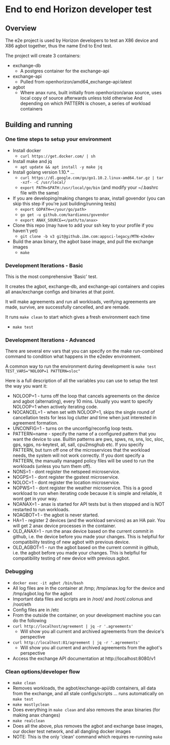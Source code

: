 # End to end Horizon developer test

## Overview

The e2e project is used by Horizon developers to test an X86 device and X86 agbot together, thus the name End to End test.

The project will create 3 containers:
- exchange-db 
  - A postgres container for the exchange-api
- exchange-api 
  - Pulled from openhorizon/amd64_exchange-api:latest
- agbot
  - Where anax runs, built initially from openhorizon/anax source, uses local copy of source afterwards unless told otherwise
And depending on which PATTERN is chosen, a series of workload containers

## Building and running

### One time steps to setup your environment
- Install docker
  - `curl https://get.docker.com/ | sh`
- Install make and jq
  - `apt update && apt install -y make jq`
- Install golang version 1.10.* ...
  - `curl https://dl.google.com/go/go1.10.2.linux-amd64.tar.gz | tar -xzf- -C /usr/local/`
  - `export PATH=$PATH:/usr/local/go/bin` (and modify your ~/.bashrc file with the same)
- If you are developing/making changes to anax, install govendor (you can skip this step if you're just building/running tests)
  - `export GOPATH=</your/go/path>`
  - `go get -u github.com/kardianos/govendor`
  - `export ANAX_SOURCE=</path/to/anax>`
- Clone this repo (may have to add your ssh key to your profile if you haven't yet)
  - `git clone -b v3 git@github.ibm.com:appsci-legacy/MTN-e2edev`
- Build the anax binary, the agbot base image, and pull the exchange images
  - `make`

### Development Iterations - Basic
This is the most comprehensive 'Basic' test.

It creates the agbot, exchange-db, and exchange-api containers and copies all anax/exchange configs and binaries at that point.

It will make agreements and run all workloads, verifying agreements are made, survive, are successfully cancelled, and are remade.

It runs `make clean` to start which gives a fresh environment each time
- `make test`


### Development Iterations - Advanced
There are several env vars that you can specify on the make run-combined command to condition what happens in the e2edev environment.

A common way to run the environment during development is `make test TEST_VARS="NOLOOP=1 PATTERN=sloc"`

Here is a full description of all the variables you can use to setup the test the way you want it:
- NOLOOP=1 - turns off the loop that cancels agreements on the device and agbot (alternating), every 10 mins. Usually you want to specify NOLOOP=1 when actively iterating code.
- NOCANCEL=1 - when set with NOLOOP=1, skips the single round of cancellation tests for less log clutter and time when just interested in agreement formation.
- UNCONFIG=1 - turns on the unconfig/reconfig loop tests.
- PATTERN=name - specify the name of a configured pattern that you want the device to use. Builtin patterns are pws, spws, ns, sns, loc, sloc, gps, sgps, ns-keytest, all, sall, cpu2msghub etc. If you specify PATTERN, but turn off one of the microservices that the workload needs, the system will not work correctly. If you dont specify a PATTERN, the manually managed policy files will be used to run the workloads (unless you turn them off).
- NONS=1 - dont register the netspeed microservice.
- NOGPS=1 - dont register the gpstest microservice.
- NOLOC=1 - dont register the location microservice.
- NOPWS=1 - dont register the weather microservice. This is a good workload to run when iterating code because it is simple and reliable, it wont get in your way.
- NOANAX=1 - anax is started for API tests but is then stopped and is NOT restarted to run workloads.
- NOAGBOT=1 - the agbot is never started.
- HA=1 - register 2 devices (and the workload services) as an HA pair. You will get 2 anax device processes in the container.
- OLD_ANAX=1 - run the anax device based on the current commit in github, i.e. the device before you made your changes. This is helpfiul for compatibility testing of new agbot with previous device.
- OLD_AGBOT=1 - run the agbot based on the current commit in github, i.e. the agbot before you made your changes. This is helpfiul for compatibility testing of new device with previous agbot.

### Debugging
- `docker exec -it agbot /bin/bash`
- All log files are in the container at /tmp; /tmp/anax.log for the device and /tmp/agbot.log for the agbot
- Important data files and scripts are in /root/ and /root/.colonus and /root/eth
- Config files are in /etc
- From the outside the container, on your development machine you can do the following
- `curl http://localhost/agreement | jq -r '.agreements'`
  - Will show you all current and archived agreements from the device's perspective
- `curl http://localhost:81/agreement | jq -r '.agreements'`
  - Will show you all current and archived agreements from the agbot's perspective
- Access the exchange API documentation at http://localhost:8080/v1

### Clean options/developer flow
- `make clean`
 - Removes workloads, the agbot/exchange-api/db containers, all data from the exchange, and all stale configs/scripts ... runs automatically on `make test`
- `make mostlyclean`
 - Does everything in `make clean` and also removes the anax binaries (for making anax changes)
- `make realclean`
 - Does all the above, plus removes the agbot and exchange base images, our docker test network, and all dangling docker images
 - NOTE: This is the only 'clean' command which requires re-running `make`
